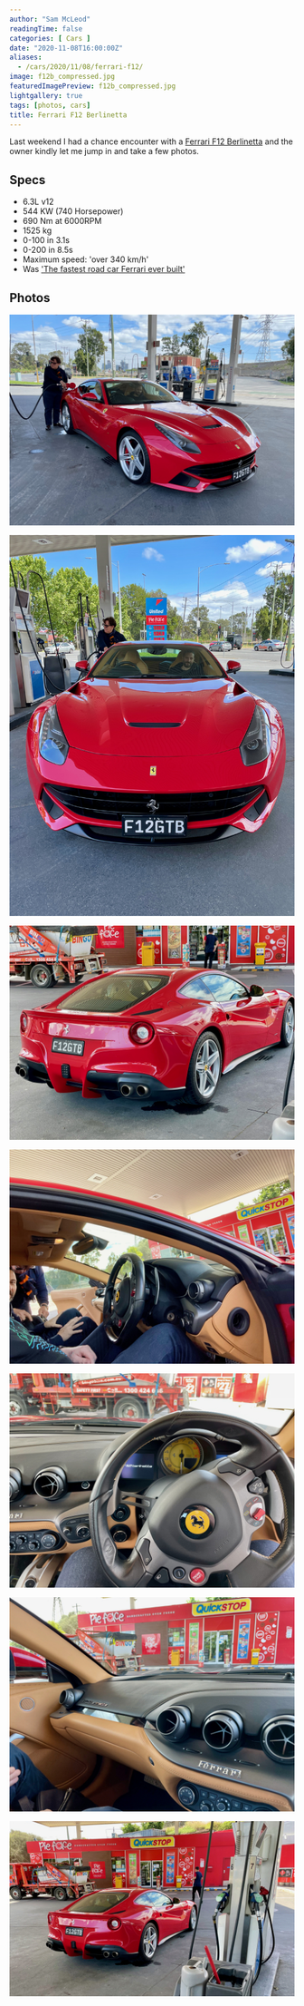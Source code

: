 ```yaml
---
author: "Sam McLeod"
readingTime: false
categories: [ Cars ]
date: "2020-11-08T16:00:00Z"
aliases:
  - /cars/2020/11/08/ferrari-f12/
image: f12b_compressed.jpg
featuredImagePreview: f12b_compressed.jpg
lightgallery: true
tags: [photos, cars]
title: Ferrari F12 Berlinetta
---
```


Last weekend I had a chance encounter with a [Ferrari F12 Berlinetta](https://en.wikipedia.org/wiki/Ferrari_F12) and the owner kindly let me jump in and take a few photos.

## Specs

- 6.3L v12
- 544 KW (740 Horsepower)
- 690 Nm at 6000RPM
- 1525 kg
- 0-100 in 3.1s
- 0-200 in 8.5s
- Maximum speed: 'over 340 km/h'
- Was ['The fastest road car Ferrari ever built'](https://web.archive.org/web/20121228015009/http://www.ferrari.com/english/gt_sport%20cars/gt/pages/120229-car-announcing-the-f12berlinetta-the-fastest-ferrari-ever-built.aspx)

## Photos

![](https://github.com/sammcj/smcleod_files/blob/master/images/ferrari_f12/F12B_1.jpeg?raw=true)

![](https://github.com/sammcj/smcleod_files/blob/master/images/ferrari_f12/F12B_2.jpeg?raw=true)

![](https://github.com/sammcj/smcleod_files/blob/master/images/ferrari_f12/F12B_8.jpeg?raw=true)

![](https://github.com/sammcj/smcleod_files/blob/master/images/ferrari_f12/F12B_4.jpeg?raw=true)

![](https://github.com/sammcj/smcleod_files/blob/master/images/ferrari_f12/F12B_5.jpeg?raw=true)

![](https://github.com/sammcj/smcleod_files/blob/master/images/ferrari_f12/F12B_6.jpeg?raw=true)

![](https://github.com/sammcj/smcleod_files/blob/master/images/ferrari_f12/F12B_7.jpeg?raw=true)
